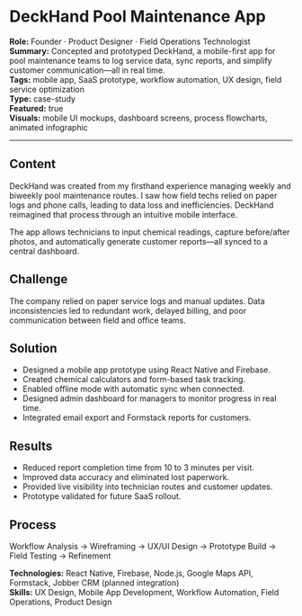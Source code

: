 # DeckHand Pool Maintenance App

**Role:** Founder · Product Designer · Field Operations Technologist  
**Summary:** Concepted and prototyped DeckHand, a mobile-first app for pool maintenance teams to log service data, sync reports, and simplify customer communication—all in real time.  
**Tags:** mobile app, SaaS prototype, workflow automation, UX design, field service optimization  
**Type:** case-study  
**Featured:** true  
**Visuals:** mobile UI mockups, dashboard screens, process flowcharts, animated infographic  

---

## Content
DeckHand was created from my firsthand experience managing weekly and biweekly pool maintenance routes. I saw how field techs relied on paper logs and phone calls, leading to data loss and inefficiencies. DeckHand reimagined that process through an intuitive mobile interface.

The app allows technicians to input chemical readings, capture before/after photos, and automatically generate customer reports—all synced to a central dashboard.

## Challenge
The company relied on paper service logs and manual updates. Data inconsistencies led to redundant work, delayed billing, and poor communication between field and office teams.

## Solution
- Designed a mobile app prototype using React Native and Firebase.  
- Created chemical calculators and form-based task tracking.  
- Enabled offline mode with automatic sync when connected.  
- Designed admin dashboard for managers to monitor progress in real time.  
- Integrated email export and Formstack reports for customers.

## Results
- Reduced report completion time from 10 to 3 minutes per visit.  
- Improved data accuracy and eliminated lost paperwork.  
- Provided live visibility into technician routes and customer updates.  
- Prototype validated for future SaaS rollout.

## Process
Workflow Analysis → Wireframing → UX/UI Design → Prototype Build → Field Testing → Refinement

**Technologies:** React Native, Firebase, Node.js, Google Maps API, Formstack, Jobber CRM (planned integration)  
**Skills:** UX Design, Mobile App Development, Workflow Automation, Field Operations, Product Design

